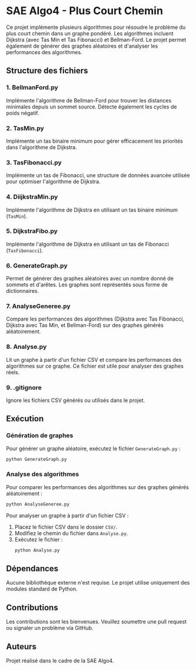 # SAE Algo4 - Plus Court Chemin

Ce projet implémente plusieurs algorithmes pour résoudre le problème du plus court chemin dans un graphe pondéré. Les algorithmes incluent Dijkstra (avec Tas Min et Tas Fibonacci) et Bellman-Ford. Le projet permet également de générer des graphes aléatoires et d'analyser les performances des algorithmes.

## Structure des fichiers

### 1. **BellmanFord.py**
Implémente l'algorithme de Bellman-Ford pour trouver les distances minimales depuis un sommet source. Détecte également les cycles de poids négatif.

### 2. **TasMin.py**
Implémente un tas binaire minimum pour gérer efficacement les priorités dans l'algorithme de Dijkstra.

### 3. **TasFibonacci.py**
Implémente un tas de Fibonacci, une structure de données avancée utilisée pour optimiser l'algorithme de Dijkstra.

### 4. **DiijkstraMin.py**
Implémente l'algorithme de Dijkstra en utilisant un tas binaire minimum (`TasMin`).

### 5. **DijkstraFibo.py**
Implémente l'algorithme de Dijkstra en utilisant un tas de Fibonacci (`TasFibonacci`).

### 6. **GenerateGraph.py**
Permet de générer des graphes aléatoires avec un nombre donné de sommets et d'arêtes. Les graphes sont représentés sous forme de dictionnaires.

### 7. **AnalyseGeneree.py**
Compare les performances des algorithmes (Dijkstra avec Tas Fibonacci, Dijkstra avec Tas Min, et Bellman-Ford) sur des graphes générés aléatoirement.

### 8. **Analyse.py**
Lit un graphe à partir d'un fichier CSV et compare les performances des algorithmes sur ce graphe. Ce fichier est utile pour analyser des graphes réels.

### 9. **.gitignore**
Ignore les fichiers CSV générés ou utilisés dans le projet.

## Exécution

### Génération de graphes
Pour générer un graphe aléatoire, exécutez le fichier `GenerateGraph.py` :
```bash
python GenerateGraph.py
```

### Analyse des algorithmes
Pour comparer les performances des algorithmes sur des graphes générés aléatoirement :
```bash
python AnalyseGeneree.py
```

Pour analyser un graphe à partir d'un fichier CSV :
1. Placez le fichier CSV dans le dossier `CSV/`.
2. Modifiez le chemin du fichier dans `Analyse.py`.
3. Exécutez le fichier :
   ```bash
   python Analyse.py
   ```

## Dépendances
Aucune bibliothèque externe n'est requise. Le projet utilise uniquement des modules standard de Python.

## Contributions
Les contributions sont les bienvenues. Veuillez soumettre une pull request ou signaler un problème via GitHub.

## Auteurs
Projet réalisé dans le cadre de la SAE Algo4.
